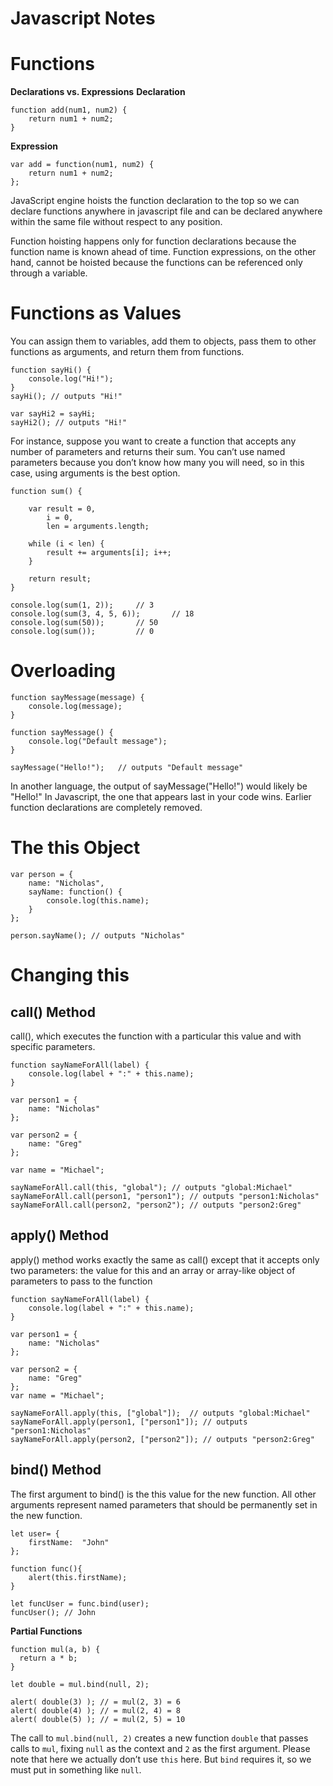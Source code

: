 
# Javascript Notes

# Functions

**Declarations vs. Expressions**
**Declaration**

    function add(num1, num2) {
    	return num1 + num2; 
    }
  **Expression**
  

    var add = function(num1, num2) { 
	    return num1 + num2;
	};

JavaScript engine hoists the function declaration to the top so we can declare functions anywhere in javascript file and can be declared anywhere within the same file without respect to any position.

Function hoisting happens only for function declarations because the function name is known ahead of time. Function expressions, on the other hand, cannot be hoisted because the functions can be referenced only through a variable.

# Functions as Values
You can assign them to variables, add them to objects, pass them to other functions as arguments, and return them from functions.

    function sayHi() { 
	    console.log("Hi!");
	}
	sayHi(); // outputs "Hi!" 
	
	var sayHi2 = sayHi;
	sayHi2(); // outputs "Hi!"

For instance, suppose you want to create a function that accepts any number of parameters and returns their sum. You can’t use named parameters because you don’t know how many you will need, so in this case, using arguments is the best option.

    function sum() { 

		var result = 0, 
			i = 0,
			len = arguments.length;

		while (i < len) {  
			result += arguments[i]; i++;
		}

		return result;
	} 

	console.log(sum(1, 2));		// 3
	console.log(sum(3, 4, 5, 6));		// 18
	console.log(sum(50)); 		// 50
	console.log(sum());			// 0

	
# Overloading

    function sayMessage(message) { 
	    console.log(message);
	}

	function sayMessage() { 
		console.log("Default message");
	}  
	
	sayMessage("Hello!"); 	// outputs "Default message"

In another language, the output of sayMessage("Hello!") would likely be "Hello!"
In Javascript, the one that appears last in your code wins. Earlier function declarations are completely removed.

# The this Object

    var person = {  
		name: "Nicholas",
		sayName: function() {
			console.log(this.name);
		}
	};  
	
	person.sayName(); // outputs "Nicholas"

# Changing this
## call() Method
call(), which executes the function with a particular this value and with specific parameters.

    function sayNameForAll(label) { 
	    console.log(label + ":" + this.name);
    }
    
    var person1 = { 
	    name: "Nicholas"
    };
    
    var person2 = { 
	    name: "Greg"
    };  
    
    var name = "Michael";
    
    sayNameForAll.call(this, "global"); // outputs "global:Michael"
    sayNameForAll.call(person1, "person1"); // outputs "person1:Nicholas"
    sayNameForAll.call(person2, "person2"); // outputs "person2:Greg"
    
## apply() Method
apply() method works exactly the same as call() except that it accepts only two parameters: the value for this and an array or array-like object of parameters to pass to the function

    function sayNameForAll(label) { 
	    console.log(label + ":" + this.name);
	}

	var person1 = { 
		name: "Nicholas"
	};

	var person2 = { 
		name: "Greg"
	};  
	var name = "Michael";

	sayNameForAll.apply(this, ["global"]);  // outputs "global:Michael"
	sayNameForAll.apply(person1, ["person1"]); // outputs "person1:Nicholas" 
	sayNameForAll.apply(person2, ["person2"]); // outputs "person2:Greg"

## bind() Method
The first argument to bind() is the this value for the new function. All other arguments represent named parameters that should be permanently set in the new function.

    let user= { 
	    firstName:  "John"
	};
	  
    function func(){  
	    alert(this.firstName);  
	}
	
	let funcUser = func.bind(user);
	funcUser(); // John

**Partial Functions**

    function mul(a, b) {
	  return a * b;
	}

	let double = mul.bind(null, 2);

	alert( double(3) ); // = mul(2, 3) = 6
	alert( double(4) ); // = mul(2, 4) = 8
	alert( double(5) ); // = mul(2, 5) = 10
The call to `mul.bind(null, 2)` creates a new function `double` that passes calls to `mul`, fixing `null` as the context and `2` as the first argument.
Please note that here we actually don’t use `this` here. But `bind` requires it, so we must put in something like `null`.
